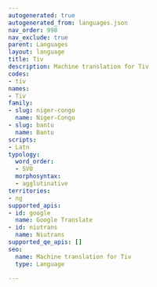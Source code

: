 ```yaml
---
autogenerated: true
autogenerated_from: languages.json
nav_order: 998
nav_exclude: true
parent: Languages
layout: language
title: Tiv
description: Machine translation for Tiv
codes:
- tiv
names:
- Tiv
family:
- slug: niger-congo
  name: Niger-Congo
- slug: bantu
  name: Bantu
scripts:
- Latn
typology:
  word_order:
  - SVO
  morphosyntax:
  - agglutinative
territories:
- ng
supported_apis:
- id: google
  name: Google Translate
- id: niutrans
  name: Niutrans
supported_qe_apis: []
seo:
  name: Machine translation for Tiv
  type: Language

---
```


